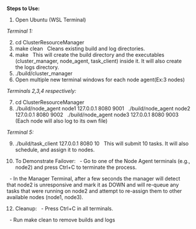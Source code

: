 **Steps to Use:**

1. Open Ubuntu (WSL Terminal)

*Terminal 1:*

2. cd ClusterResourceManager
3. make clean
&nbsp;	Cleans existing build and log directories.
4. make
&nbsp;	This will create the build directory and the executables (cluster\_manager, node\_agent, task\_client) inside it. It will also create the logs directory.
5. ./build/cluster\_manager
6. Open multiple new terminal windows for each node agent(Ex:3 nodes)


*Terminals 2,3,4 respectively:*

7. cd ClusterResourceManager
8. ./build/node\_agent node1 127.0.0.1 8080 9001
&nbsp;  ./build/node\_agent node2 127.0.0.1 8080 9002
&nbsp;  ./build/node\_agent node3 127.0.0.1 8080 9003
(Each node will also log to its own file)


*Terminal 5:*

9. ./build/task\_client 127.0.0.1 8080 10
&nbsp;	This will submit 10 tasks. It will also schedule, and assign it to nodes.


10. To Demonstrate Failover:
&nbsp;	- Go to one of the Node Agent terminals (e.g., node2) and press Ctrl+C to terminate the process.

&nbsp;	- In the Manager Terminal, after a few seconds the manager will detect that node2 is unresponsive and mark it as DOWN and will re-queue any tasks that were running on node2 and 	  attempt to re-assign them to other available nodes (node1, node3).

12. Cleanup:
&nbsp;	- Press Ctrl+C in all terminals.

&nbsp;	- Run make clean to remove builds and logs



